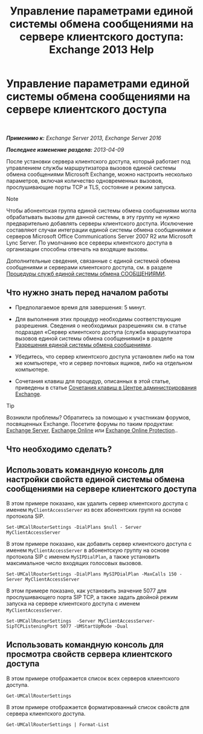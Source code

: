 ﻿---
title: 'Управление параметрами единой системы обмена сообщениями на сервере клиентского доступа: Exchange 2013 Help'
TOCTitle: Управление параметрами единой системы обмена сообщениями на сервере клиентского доступа
ms:assetid: 08667911-fa86-404e-84b1-65cedd94d579
ms:mtpsurl: https://technet.microsoft.com/ru-ru/library/JJ673507(v=EXCHG.150)
ms:contentKeyID: 50556330
ms.date: 05/22/2018
mtps_version: v=EXCHG.150
ms.translationtype: MT
---

# Управление параметрами единой системы обмена сообщениями на сервере клиентского доступа

 

_**Применимо к:** Exchange Server 2013, Exchange Server 2016_

_**Последнее изменение раздела:** 2013-04-09_

После установки сервера клиентского доступа, который работает под управлением службы маршрутизатора вызовов единой системы обмена сообщениями Microsoft Exchange, можно настроить несколько параметров, включая количество одновременных вызовов, прослушивающие порты TCP и TLS, состояние и режим запуска.

> [!NOTE]  
> Чтобы абонентская группа единой системы обмена сообщениями могла обрабатывать вызовы для данной системы, в эту группу не нужно предварительно добавлять серверы клиентского доступа. Исключение составляют случаи интеграции единой системы обмена сообщениями и серверов Microsoft Office Communications Server 2007 R2 или Microsoft Lync Server. По умолчанию все серверы клиентского доступа в организации способны отвечать на входящие вызовы.


Дополнительные сведения, связанные с единой системой обмена сообщениями и серверами клиентского доступа, см. в разделе [Процедуры служб единой системы обмена СООБЩЕНИЯМИ](um-services-procedures-exchange-2013-help.md).

## Что нужно знать перед началом работы

  - Предполагаемое время для завершения: 5 минут.

  - Для выполнения этих процедур необходимы соответствующие разрешения. Сведения о необходимых разрешениях см. в статье подраздел «Сервер клиентского доступа (служба маршрутизатора вызовов единой системы обмена сообщениями)» в разделе [Разрешения единой системы обмена сообщениями](unified-messaging-permissions-exchange-2013-help.md).

  - Убедитесь, что сервер клиентского доступа установлен либо на том же компьютере, что и сервер почтовых ящиков, либо на отдельном компьютере.

  - Сочетания клавиш для процедур, описанных в этой статье, приведены в статье [Сочетания клавиш в Центре администрирования Exchange](keyboard-shortcuts-in-the-exchange-admin-center-exchange-online-protection-help.md).

> [!TIP]  
> Возникли проблемы? Обратитесь за помощью к участникам форумов, посвященных Exchange. Посетите форумы по таким продуктам: <a href="https://go.microsoft.com/fwlink/p/?linkid=60612">Exchange Server</a>, <a href="https://go.microsoft.com/fwlink/p/?linkid=267542">Exchange Online</a> или <a href="https://go.microsoft.com/fwlink/p/?linkid=285351">Exchange Online Protection</a>..


## Что необходимо сделать?

## Использовать командную консоль для настройки свойств единой системы обмена сообщениями на сервере клиентского доступа

В этом примере показано, как удалить сервер клиентского доступа с именем `MyClientAccessServer` из всех абонентских групп на основе протокола SIP.

    Set-UMCallRouterSettings -DialPlans $null - Server MyClientAccessServer

В этом примере показано, как добавить сервер клиентского доступа с именем `MyClientAccessServer` в абонентскую группу на основе протокола SIP с именем `MySIPDialPlan`, а также установить максимальное число входящих голосовых вызовов.

    Set-UMCallRouterSettings -DialPlans MySIPDialPlan -MaxCalls 150 -Server MyClientAccessServer

В этом примере показано, как установить значение 5077 для прослушивающего порта SIP TCP, а также задать двойной режим запуска на сервере клиентского доступа с именем `MyClientAccessServer`.

    Set-UMCallRouterSettings  -Server MyClientAccessServer-SipTCPListeningPort 5077 -UMStartUpMode -Dual 

## Использовать командную консоль для просмотра свойств сервера клиентского доступа

В этом примере отображается список всех серверов клиентского доступа.

    Get-UMCallRouterSettings

В этом примере отображается форматированный список свойств для сервера клиентского доступа.

    Get-UMCallRouterSettings | Format-List


